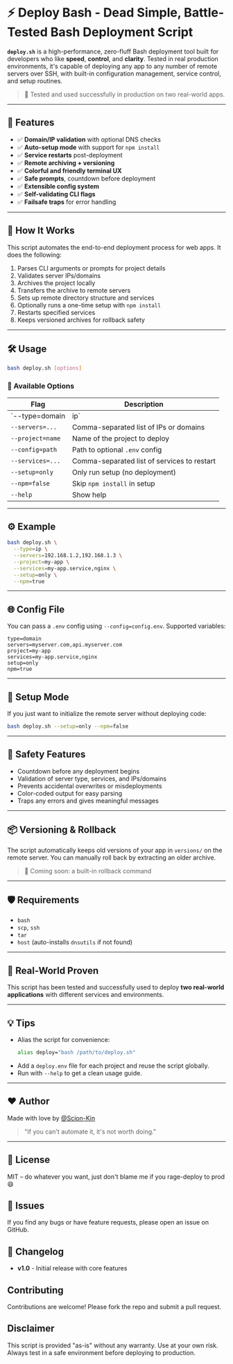 # ⚡ Deploy Bash - Dead Simple, Battle-Tested Bash Deployment Script

**`deploy.sh`** is a high-performance, zero-fluff Bash deployment tool built for developers who like **speed**, **control**, and **clarity**. Tested in real production environments, it's capable of deploying any app to any number of remote servers over SSH, with built-in configuration management, service control, and setup routines.

> 🧪 Tested and used successfully in production on two real-world apps.

---

## 🚀 Features

- ✅ **Domain/IP validation** with optional DNS checks
- ✅ **Auto-setup mode** with support for `npm install`
- ✅ **Service restarts** post-deployment
- ✅ **Remote archiving + versioning**
- ✅ **Colorful and friendly terminal UX**
- ✅ **Safe prompts**, countdown before deployment
- ✅ **Extensible config system**
- ✅ **Self-validating CLI flags**
- ✅ **Failsafe traps** for error handling

---

## 🧠 How It Works

This script automates the end-to-end deployment process for web apps. It does the following:

1. Parses CLI arguments or prompts for project details
2. Validates server IPs/domains
3. Archives the project locally
4. Transfers the archive to remote servers
5. Sets up remote directory structure and services
6. Optionally runs a one-time setup with `npm install`
7. Restarts specified services
8. Keeps versioned archives for rollback safety

---

## 🛠 Usage

```bash
bash deploy.sh [options]
```

### 🔧 Available Options

| Flag | Description |
|------|-------------|
| `--type=domain|ip`     | Deployment target type |
| `--servers=...`        | Comma-separated list of IPs or domains |
| `--project=name`       | Name of the project to deploy |
| `--config=path`        | Path to optional `.env` config |
| `--services=...`       | Comma-separated list of services to restart |
| `--setup=only`         | Only run setup (no deployment) |
| `--npm=false`          | Skip `npm install` in setup |
| `--help`               | Show help |

---

## ⚙️ Example

```bash
bash deploy.sh \
  --type=ip \
  --servers=192.168.1.2,192.168.1.3 \
  --project=my-app \
  --services=my-app.service,nginx \
  --setup=only \
  --npm=true
```

---

## 🌐 Config File

You can pass a `.env` config using `--config=config.env`. Supported variables:

```dotenv
type=domain
servers=myserver.com,api.myserver.com
project=my-app
services=my-app.service,nginx
setup=only
npm=true
```

---

## 🧰 Setup Mode

If you just want to initialize the remote server without deploying code:

```bash
bash deploy.sh --setup=only --npm=false
```

---

## 🧼 Safety Features

- Countdown before any deployment begins
- Validation of server type, services, and IPs/domains
- Prevents accidental overwrites or misdeployments
- Color-coded output for easy parsing
- Traps any errors and gives meaningful messages

---

## 📦 Versioning & Rollback

The script automatically keeps old versions of your app in `versions/` on the remote server. You can manually roll back by extracting an older archive.

> 🎯 Coming soon: a built-in rollback command

---

## 🛡️ Requirements

- `bash`
- `scp`, `ssh`
- `tar`
- `host` (auto-installs `dnsutils` if not found)

---

## 📣 Real-World Proven

This script has been tested and successfully used to deploy **two real-world applications** with different services and environments.

---

## 💡 Tips

- Alias the script for convenience:  
  ```bash
  alias deploy="bash /path/to/deploy.sh"
  ```
- Add a `deploy.env` file for each project and reuse the script globally.
- Run with `--help` to get a clean usage guide.

---

## ❤️ Author

Made with love by [@Scion-Kin](https://github.com/Scion-Kin)  
> "If you can't automate it, it's not worth doing."

---

## 🏁 License

MIT – do whatever you want, just don't blame me if you rage-deploy to prod 😄

## 🐞 Issues
If you find any bugs or have feature requests, please open an issue on GitHub.

## 📜 Changelog
- **v1.0** - Initial release with core features

## Contributing
Contributions are welcome! Please fork the repo and submit a pull request.

## Disclaimer
This script is provided "as-is" without any warranty. Use at your own risk. Always test in a safe environment before deploying to production.

